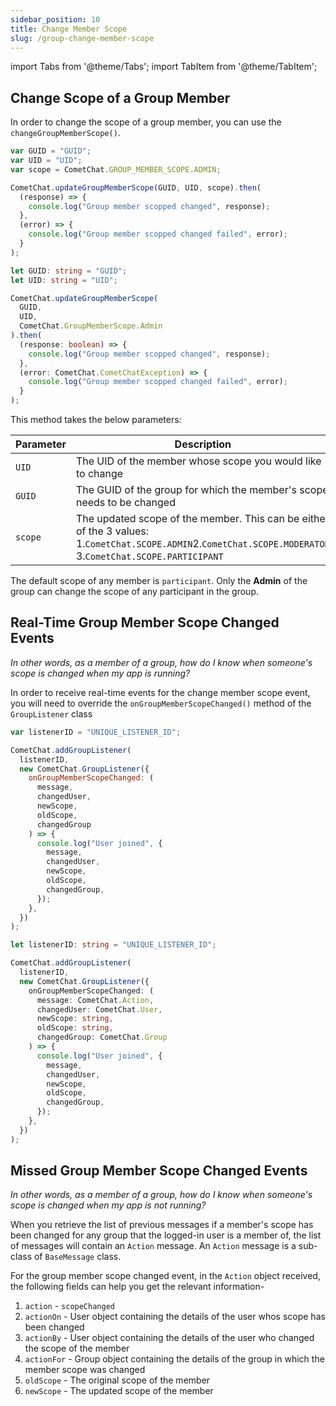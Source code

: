 ```yaml
---
sidebar_position: 10
title: Change Member Scope
slug: /group-change-member-scope
---
```


import Tabs from '@theme/Tabs';
import TabItem from '@theme/TabItem';

## Change Scope of a Group Member

In order to change the scope of a group member, you can use the `changeGroupMemberScope()`.

<Tabs>
<TabItem value="Change Scope" label="Change Scope">

```javascript
var GUID = "GUID";
var UID = "UID";
var scope = CometChat.GROUP_MEMBER_SCOPE.ADMIN;

CometChat.updateGroupMemberScope(GUID, UID, scope).then(
  (response) => {
    console.log("Group member scopped changed", response);
  },
  (error) => {
    console.log("Group member scopped changed failed", error);
  }
);
```

</TabItem>
<TabItem value="Typescript" label="Typescript">

```typescript
let GUID: string = "GUID";
let UID: string = "UID";

CometChat.updateGroupMemberScope(
  GUID,
  UID,
  CometChat.GroupMemberScope.Admin
).then(
  (response: boolean) => {
    console.log("Group member scopped changed", response);
  },
  (error: CometChat.CometChatException) => {
    console.log("Group member scopped changed failed", error);
  }
);
```

</TabItem>
</Tabs>

This method takes the below parameters:

| Parameter | Description                                                                                                                                                         |
| --------- | ------------------------------------------------------------------------------------------------------------------------------------------------------------------- |
| `UID`     | The UID of the member whose scope you would like to change                                                                                                          |
| `GUID`    | The GUID of the group for which the member's scope needs to be changed                                                                                              |
| `scope`   | The updated scope of the member. This can be either of the 3 values:<br/>1.`CometChat.SCOPE.ADMIN`2.`CometChat.SCOPE.MODERATOR`<br/>3.`CometChat.SCOPE.PARTICIPANT` |

The default scope of any member is `participant`. Only the **Admin** of the group can change the scope of any participant in the group.

## Real-Time Group Member Scope Changed Events

_In other words, as a member of a group, how do I know when someone's scope is changed when my app is running?_

In order to receive real-time events for the change member scope event, you will need to override the `onGroupMemberScopeChanged()` method of the `GroupListener` class

<Tabs>
<TabItem value="Group Listener" label="Group Listener">

```javascript
var listenerID = "UNIQUE_LISTENER_ID";

CometChat.addGroupListener(
  listenerID,
  new CometChat.GroupListener({
    onGroupMemberScopeChanged: (
      message,
      changedUser,
      newScope,
      oldScope,
      changedGroup
    ) => {
      console.log("User joined", {
        message,
        changedUser,
        newScope,
        oldScope,
        changedGroup,
      });
    },
  })
);
```

</TabItem>
<TabItem value="Typescript" label="Typescript">

```typescript
let listenerID: string = "UNIQUE_LISTENER_ID";

CometChat.addGroupListener(
  listenerID,
  new CometChat.GroupListener({
    onGroupMemberScopeChanged: (
      message: CometChat.Action,
      changedUser: CometChat.User,
      newScope: string,
      oldScope: string,
      changedGroup: CometChat.Group
    ) => {
      console.log("User joined", {
        message,
        changedUser,
        newScope,
        oldScope,
        changedGroup,
      });
    },
  })
);
```

</TabItem>
</Tabs>

## Missed Group Member Scope Changed Events

_In other words, as a member of a group, how do I know when someone's scope is changed when my app is not running?_

When you retrieve the list of previous messages if a member's scope has been changed for any group that the logged-in user is a member of, the list of messages will contain an `Action` message. An `Action` message is a sub-class of `BaseMessage` class.

For the group member scope changed event, in the `Action` object received, the following fields can help you get the relevant information-

1. `action` - `scopeChanged`
2. `actionOn` - User object containing the details of the user whos scope has been changed
3. `actionBy` - User object containing the details of the user who changed the scope of the member
4. `actionFor` - Group object containing the details of the group in which the member scope was changed
5. `oldScope` - The original scope of the member
6. `newScope` - The updated scope of the member
